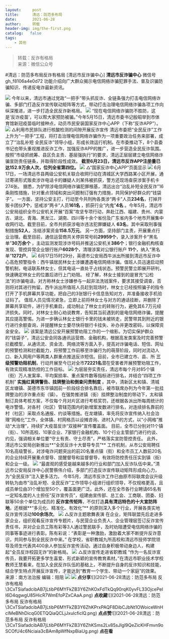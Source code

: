 ```yaml
---
layout:     post
title:      清远：防范多布局
date:       2021-06-28
author:     转载
header-img: img/the-first.png
catalog:   false
tags:
    - 其他
---
```


<blockquote><p>转载：反诈有格局<br>
来源：微信公众号</p></blockquote>

#清远：防范多布局反诈有格局
[清远市反诈骗中心]
**清远市反诈骗中心**
微信号gh_f8106a4e0d72
功能介绍向广大群众揭示电信网络诈骗犯罪手法、普及识骗防骗知识、传递反电诈最新资讯。

![]({{site.baseurl}}/postimg/3CxTSiafadcic5zyXUfbXLUClzlpaoknCpV4bErPg2kuuS97hoJJbNCtFOVZ9X0j5W26HDaregC5kibiaLGl8CPr9A.gif)
今年以来，清远市通过党政“一把手”带头抓反诈、全链条强力打击电信网络诈骗、多部门打造反诈宣传联动矩阵等方式，带动打击治理电信网络诈骗各项工作向纵深推进，进一步打造全民反诈新格局。
![]({{site.baseurl}}/postimg/3CxTSiafadcibAB7jLtibP6MYFkZB3Y6ZhKVxJLH2iatz4lxTxLJzk0DITYaWYVviaS3jvE1YDOAmH0M9Eia2iaxialcDw.png)
“现在电信网络诈骗防不胜防，这是‘反诈疫苗’，可以帮大家预防被骗。”今年5月15日，清远市委书记殷昭举到市体育馆新冠疫苗临时接种点，动员市民安装国家反诈中心APP（下称“反诈APP”）。
![]({{site.baseurl}}/postimg/3CxTSiafadcibAB7jLtibP6MYFkZB3Y6ZhKicwDusYDzIfh9yqsCd3sYdKRvoicRMvx5MS4ibDzPcFVS6NXPGzA53icWg.jpeg)
△利用市民排队进行核酸检测的间隙开展反诈宣传
清远市委把“全民反诈”工作上升为“一把手”工程，将打击治理电信网络诈骗作为一项重要政治任务来部署，成立了“治乱补短
全民反诈”领导小组，形成长效运行机制。在市委推动下，8个县委书记也带头重视推进反诈工作，加强反诈APP的推广，进一步营造全民反诈氛围。
按照“市级抓统筹、县区负主责、基层强执行”的要求，清远正层层建立电信网络诈骗宣防责任链条，并取得阶段性成效。
**截至6月23日，清远市反诈APP注册量已达152.9万余人次，位列全省第四位。**
![]({{site.baseurl}}/postimg/mvftelXKjpOibwdFV4JYyMucMicgyNPXvCs6tKY656fNcqiawQn6Z02UG3ubrq4YMK354HCnO1nziarQU90INg9NUA.jpeg)
△“国家反诈中心APP”页面显示
![]({{site.baseurl}}/postimg/3CxTSiafadcibAB7jLtibP6MYFkZB3Y6ZhKdxQMXBvMNHtXLibR4zoTmOxvFSBm8muhHcCRX3zGjAzkL3v2xfwo4oA.png)
6月17日，一场清远市县两级公安机关联合收网行动在清城区大学西路某小区开展，通过寄递形式贩卖涉诈电话卡的嫌疑人刘某伟被抓获，警方还现场查获涉案手机卡274张。
据悉，为铲除涉电信网络诈骗犯罪根基，清远出台“治乱补短全民反诈”16条刚性措施，针对重点领域和突出问题制订强有力措施，共同保护好群众的“钱袋子”。
一方面，坚持公安主打，行动至今共刑拘各类涉“两卡”人员**234名**，打掉开贩卡团伙**7个**，惩戒涉“两卡”人员**161名**
，抓获行业“内鬼”**4名**
。今年5月，清远市公安局组织全市公安机关开展“百案”攻坚专项行动，奔赴江西、福建、贵州、内蒙古、湖北、青海、黑龙江、湖南、四川等十余个省份及广东省内多个地市开展集中收网行动。截至目前，全市共抓获涉电诈违法犯罪嫌疑人
**63名**，其中采取刑事强制措施**52人**，冻结涉案资金**158.5万元**。
另一方面，坚持部门主责，开展重点行业治理。截至目前，通信运营商共关停异常号码**29959个**，录入涉案开卡“黑名单”**30万余个**
，主动监测发现涉诈号码并推送公安机关**386个**；银行金融机构核查发现、管控异常企业银行账户**6028个**，清理涉案对公银行账户
**11个**，纳入“黑名单”**1272户**。
![]({{site.baseurl}}/postimg/3CxTSiafadcibAB7jLtibP6MYFkZB3Y6ZhK9nSiaicXsafQfNuSEibo7Y85x6ruZnbgHXIk19CL0gjOHAJFDjGxb0xuA.png)
6月17日15时29分，英德市公安局西牛派出所接到清远市反诈中心高危预警指令：西牛镇居民林女士涉嫌遭遇电信网络诈骗。值班人员迅速启动预警机制，电话联系林女士，但其电话一直处于占线状态。预警民警立即展开研判，快速确定林女士的位置后进行上门劝阻。
经了解，林女士接到的是冒充“公检法”的诈骗电话，对方称林女士涉嫌参与一起非法洗钱案件，要求其接受调查，否则将对其进行拘留。西牛派出所值班人员赶到现场时，林女士已经按照骗子的指令打开了手机屏幕共享功能，把自己的3张银行卡信息告知对方，并准备接收手机验证码了。
值班人员见情况紧急，立即上前将林女士与对方的通话挂断，并删除了屏幕共享软件，进行手机重启，成功制止了林女士的转账行为，避免其6.7万元经济损失。同时，对林女士耐心劝说教育，告知其当前遇到的是电信网络诈骗，提醒其应提高警惕。为进一步确认林女士银行卡里的钱未被转走，民警带其到附近的银行进行余额查询，并提醒林女士要尽快将银行卡挂失、补办并更改密码，以保障资金安全。
![]({{site.baseurl}}/postimg/SUycX2yckdKcCNw9UDYcGnXSJibCZUf2g73FjRjV5UUyfaYSElPMo1RPTXLFtXMicrWUxQ4LwBZHujZcAbDVqeRA.png)
该案是清远公安开展预警劝阻工作的一个缩影。为切实保护群众的“钱袋子”，清远公安会同各通讯运营商、金融机构，根据高发类案及时完善预警拦截模型，从通讯流、资金流、网络流等方面入手，提高对诈骗电话、短信、网址的预警检测和拦截能力，将预警工作前移至诈骗行为的萌芽阶段，同时对流动人口、新入网用户等两类人群重点推送反诈短信。目前，全市已建立市、县、所
**三级预警劝阻机制**，行动开展至今已对全市**72221名**潜在受害者开展预警劝阻工作，有效实现精准防控的工作目标。
![]({{site.baseurl}}/postimg/3CxTSiafadcibAB7jLtibP6MYFkZB3Y6ZhKySpCobOc2uPHPcOZwgJqEln9RSAa0SlfWtFyKUiafLRpN5DFZ7wdTCQ.png)
为层层夯实责任，清远市每个月对85个镇（街）万人发案率、平均案损率、重点案件数等指标进行排名，并结合“四项工作机制”
**实施红黄牌警告、挂牌整治和倒查问责制度**
。其中，清新区太和镇、清城区龙塘镇、英德市东华镇因前一阶段综合排名靠后，被市联席办列为今年第一批挂牌整治的涉诈重点街（镇）。
在强势推进镇（街）挂牌整治制度的带动下，太和镇制订具体考核方案，不仅每个月对片区进行考核奖罚，还根据各派出所每周统计的电诈警情，对各村（社区）管辖范围内的新增案发数进行排名，对连续排名靠前的村（社区）采取点名通报、约谈等措施。在龙塘镇，率先将反诈宣传纳入社会治理“网格化”工作，全体镇、村网格员以设摊咨询、进村入户的方式，以“小网格”推动“大治理”，持续扩大疫苗反诈“双接种”宣传覆盖面。
目前，全市已分别对11个镇（街）、10所高校、10家企业、7家银行金融机构、10个行业主管部门进行约谈、约见，强调相关单位要“守土有责、守土尽责”，严格落实宣防管控责任。
此外，清远市公安局创新推出**“全民反诈十大督导专员”**
工作机制，从市公安局聘任10名高级警长，对涉电诈问题突出的前20名重点镇（街）和全市员工人数前20名的企业持续开展重点督导、提醒督导和监督督导，有效将防控责任压实到镇（街）和企业一级。
![]({{site.baseurl}}/postimg/3CxTSiafadcibAB7jLtibP6MYFkZB3Y6ZhKEicklOFQDPnRibOkFqIwvAxwgO0zSLwbhjxRAl2OfkanFYBfyMb7bLfw.png)
“最直观的感受是越来越多的行业和部门加入反诈队伍中来。”清远市公安局反诈中心民警蔡伟介绍，多部门打造反诈宣传联动矩阵形成向心力，为“全民反诈”注入更多活力。
今年5月，清远市反诈工作已由原市际联席会议升级转轨为由市“治乱补短、全民反诈”工作领导小组进行组织领导，不仅规格更高，且成员单位由31个增加至50个，覆盖面更广泛。此外，还在全市各行业聘请65名有一定知名度的人士担任“反诈宣传员”，组建由宣传部、总工会、工商联、团委、妇联等50余个单位为成员的
**反诈宣传矩阵**，不仅打造**具有清远特色的十大宣防阵地**，还根据**“多元化、精准化、有效化”**
的原则深入多个行业，开展各类实地反诈宣传活动**100余场次**。
![]({{site.baseurl}}/postimg/3CxTSiafadcibAB7jLtibP6MYFkZB3Y6ZhK5UibwDBZWwQc71aU1yfvIa0ibUkez7kHhiaMYpQ8j1bVkKMmIvoLAcicNQ.jpeg)
△反诈主题歌舞表演
在企业，矩阵联盟先后走进多家企业，组织观看反诈宣传专题片，与民营企业负责人、企业管理层签订反诈宣传责任书，并对企业员工陈有彩等3人通过警民联手，及时劝阻遭受电信网络诈骗的同事等事迹进行表彰。陈有彩说：“表彰是一种激励，激励着大家不断提升反诈意识，共同参与到全民反诈中来。”
在学校，省职教城九所高校和清远市技师学院领导及师生代表共400余人参加反诈宣传活动，通过自身积极带动身边人，构建起“全员反诈校园无诈”的新格局。
![]({{site.baseurl}}/postimg/mvftelXKjpOibwdFV4JYyMucMicgyNPXvC3AVPjMp1CX2FxKtPQ4DY40O6iaKfWbM7w67ickV0rKqIFCmhmQybicL2Q.jpeg)
△反诈宣传走进省职教城
“作为一名反诈宣传员，我要开拓更多学生喜爱、形式新颖的宣传教育素材。”在清远市职业技术学校教师王慧看来，在加入全民反诈队伍的基础上，不断提升自身的反诈知识和技能，结合学生特点开展反诈宣传，才能达到“教育一个学生、带动一个家庭”的效果。
来源：南方法治报
编辑：阻阻
![]({{site.baseurl}}/postimg/3CxTSiafadcic5zyXUfbXLUClzlpaoknCpErldQhhamfG7KH1qHGrr3icT9iaAoE1B4noSO7EewO2k8fys5pMuaoog.gif)
![]({{site.baseurl}}/postimg/3CxTSiafadcibAB7jLtibP6MYFkZB3Y6ZhKuGmzibJFylgxT51fPaksIGnbppAayykIEwRbibE7qjQkV4xPMvgedfzQ.png)
**点分享**![](2021-06-28清远：防范多布局
反诈有格局\\3CxTSiafadcibAB7jLtibP6MYFkZB3Y6ZhKOxFdTkQq90rqK0yvFL33OjcePelI6D4qgwgU85HicR7WmEfoPZxCAaA.png)
**点收藏**![](2021-06-28清远：防范多布局
反诈有格局\\3CxTSiafadcibAB7jLtibP6MYFkZB3Y6ZhKPrxPAQF8DibCJbNt1OWoiceWnHcIMeBNhDicqG0ETQQiaQCLjJxulcficlQ.png)
**点点赞**![](2021-06-28清远：防范多布局
反诈有格局\\3CxTSiafadcibAB7jLtibP6MYFkZB3Y6ZhKSms2Lv85sJIgl9QeZicKHFmvn9oSCOfU4c6Nciaia3cBAm8pWfNxpBiaUg.png)
**点在看**
